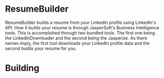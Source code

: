 ResumeBuilder
=============

ResumeBuilder builds a resume from your LinkedIn profile using LinkedIn's API.  How it builds your resume is through JasperSoft's Business Intelligence tools.  This is accomplished through two bundled tools.  The first one being the LinkedInDownloader and the second being the Jasperize.  As there names imply, the first tool downloads your LinkedIn profile data and the second builds your resume for you.

Building
=============

